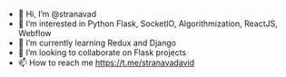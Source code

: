 - 👋 Hi, I’m @stranavad
- 👀 I’m interested in Python Flask, SocketIO, Algorithmization, ReactJS, Webflow
- 🌱 I’m currently learning Redux and Django
- 💞️ I’m looking to collaborate on Flask projects
- 📫 How to reach me https://t.me/stranavadavid

<!---
stranavad/stranavad is a ✨ special ✨ repository because its `README.md` (this file) appears on your GitHub profile.
You can click the Preview link to take a look at your changes.
--->
